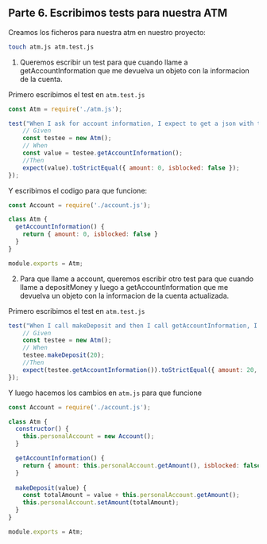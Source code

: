 ## Parte 6. Escribimos tests para nuestra ATM
Creamos los ficheros para nuestra atm en nuestro proyecto:
```bash
touch atm.js atm.test.js
```

1. Queremos escribir un test para que cuando llame a getAccountInformation que me devuelva un objeto con la informacion de la cuenta.

Primero escribimos el test en `atm.test.js`
```javascript
const Atm = require('./atm.js');

test("When I ask for account information, I expect to get a json with the expected information", () => {
    // Given
    const testee = new Atm();
    // When
    const value = testee.getAccountInformation();
    //Then
    expect(value).toStrictEqual({ amount: 0, isblocked: false });
});
```

Y escribimos el codigo para que funcione:
```javascript
const Account = require('./account.js');

class Atm {
  getAccountInformation() {
    return { amount: 0, isblocked: false }
  }
}

module.exports = Atm;
```

2. Para que llame a account, queremos escribir otro test para que cuando llame a depositMoney y luego a getAccountInformation que me devuelva un objeto con la informacion de la cuenta actualizada.

Primero escribimos el test en `atm.test.js`
```javascript
test("When I call makeDeposit and then I call getAccountInformation, I expect to get a json with the expected information", () => {
    // Given
    const testee = new Atm();
    // When
    testee.makeDeposit(20);
    //Then
    expect(testee.getAccountInformation()).toStrictEqual({ amount: 20, isblocked: false });
});
```

Y luego hacemos los cambios en `atm.js` para que funcione
```javascript
const Account = require('./account.js');

class Atm {
  constructor() {
    this.personalAccount = new Account();
  }

  getAccountInformation() {
    return { amount: this.personalAccount.getAmount(), isblocked: false }
  }
  
  makeDeposit(value) {
    const totalAmount = value + this.personalAccount.getAmount();
    this.personalAccount.setAmount(totalAmount);
  }
}

module.exports = Atm;
```
